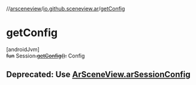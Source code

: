 //[arsceneview](../../index.md)/[io.github.sceneview.ar](index.md)/[getConfig](get-config.md)

# getConfig

[androidJvm]\
~~fun~~ Session~~.~~[~~getConfig~~](get-config.md)~~(~~~~)~~~~:~~ Config

##  Deprecated: Use [ArSceneView.arSessionConfig](../../../arsceneview/io.github.sceneview.ar/-ar-scene-view/ar-session-config.md)
